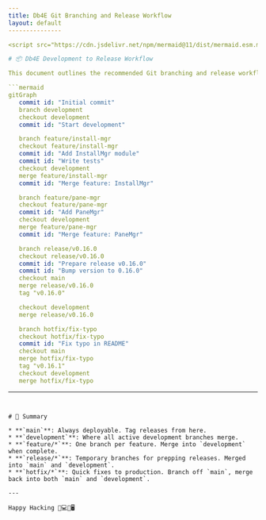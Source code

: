 ```yaml
---
title: Db4E Git Branching and Release Workflow
layout: default
---------------

<script src="https://cdn.jsdelivr.net/npm/mermaid@11/dist/mermaid.esm.min.mjs"></script>

# 📦 Db4E Development to Release Workflow

This document outlines the recommended Git branching and release workflow for the **Db4E** project. It ensures that development is organized, the main branch stays production-ready, and releases are clean and well-documented.

```mermaid
gitGraph
   commit id: "Initial commit"
   branch development
   checkout development
   commit id: "Start development"

   branch feature/install-mgr
   checkout feature/install-mgr
   commit id: "Add InstallMgr module"
   commit id: "Write tests"
   checkout development
   merge feature/install-mgr
   commit id: "Merge feature: InstallMgr"

   branch feature/pane-mgr
   checkout feature/pane-mgr
   commit id: "Add PaneMgr"
   checkout development
   merge feature/pane-mgr
   commit id: "Merge feature: PaneMgr"

   branch release/v0.16.0
   checkout release/v0.16.0
   commit id: "Prepare release v0.16.0"
   commit id: "Bump version to 0.16.0"
   checkout main
   merge release/v0.16.0
   tag "v0.16.0"

   checkout development
   merge release/v0.16.0

   branch hotfix/fix-typo
   checkout hotfix/fix-typo
   commit id: "Fix typo in README"
   checkout main
   merge hotfix/fix-typo
   tag "v0.16.1"
   checkout development
   merge hotfix/fix-typo
```

---
```


# 🔄 Summary

* **`main`**: Always deployable. Tag releases from here.
* **`development`**: Where all active development branches merge.
* **`feature/*`**: One branch per feature. Merge into `development` when complete.
* **`release/*`**: Temporary branches for prepping releases. Merged into `main` and `development`.
* **`hotfix/*`**: Quick fixes to production. Branch off `main`, merge back into both `main` and `development`.

---

Happy Hacking 👨💻👩🖥️ 
